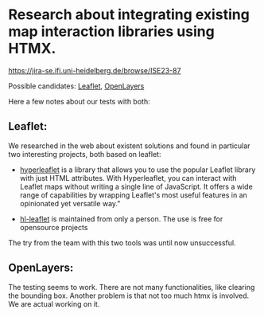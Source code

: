# Research about integrating existing map interaction libraries using HTMX.

https://jira-se.ifi.uni-heidelberg.de/browse/ISE23-87

Possible candidates: [Leaflet](https://leafletjs.com
 "Leaflet"), [OpenLayers](https://openlayers.org/ "OpenLayers")

Here a few notes about our tests with both:

## Leaflet: 
We researched in the web about existent solutions and found in particular two interesting projects, both based on leaflet:
+  [hyperleaflet](https://hyperleaflet.dev/ "Hyperleaflet")
is a library that allows you to use the popular Leaflet library with just HTML attributes. With Hyperleaflet, you can interact with Leaflet maps without writing a single line of JavaScript. It offers a wide range of capabilities by wrapping Leaflet's most useful features in an opinionated yet versatile way."

+  [hl-leaflet](https://socket.dev/npm/package/hl-leaflet/overview/0.0.3 "hl-leaflet" )
is maintained from only a person. The use is free for opensource projects

The try from the team with this two tools was until now unsuccessful. 

## OpenLayers: 
The testing seems to work. There are not many functionalities, like clearing the bounding box. 
Another problem is that not too much htmx is involved.
We are actual working on it.









